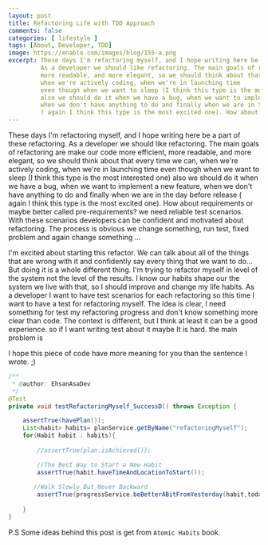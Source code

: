 ```yaml
---
layout: post
title: Refactoring Life with TDD Approach
comments: false
categories: [ lifestyle ]
tags: [About, Developer, TDD]
image: https://enable.com/images/blog/155-a.png
excerpt: These days I'm refactoring myself, and I hope writing here be a part of these refactoring.
         As a developer we should like refactoring. The main goals of refactoring are make our code more efficient, 
         more readable, and more elegant, so we should think about that every time we can, 
         when we're actively coding, when we're in launching time 
         even though when we want to sleep (I think this type is the most interested one) 
         also we should do it when we have a bug, when we want to implement a new feature, 
         when we don't have anything to do and finally when we are in the day before release 
         ( again I think this type is the most excited one). How about requirements or maybe better called pre-requirements?
---
```


These days I'm refactoring myself, and I hope writing here be a part of these refactoring.
As a developer we should like refactoring. The main goals of refactoring are make our code more efficient, 
more readable, and more elegant, so we should think about that every time we can, 
when we're actively coding, when we're in launching time 
even though when we want to sleep (I think this type is the most interested one) 
also we should do it when we have a bug, when we want to implement a new feature, 
when we don't have anything to do and finally when we are in the day before release 
( again I think this type is the most excited one). How about requirements or maybe better called pre-requirements? 
we need reliable test scenarios. With these scenarios developers can be confident and motivated about refactoring. 
The process is obvious we change something, run test, fixed problem and again change something ...
 

I'm excited about starting this refactor. We can talk about all of the things that are wrong with it 
and confidently say every thing that we want to do... But doing it is a whole different thing. I'm trying to refactor 
myself in level of the system not the level of the results. I know our habits shape our the system we live with that, so 
I should improve and change my life habits. 
As a developer I want to have test scenarios for each refactoring so this time I want to have a test for refactoring myself.
The idea is clear, I need something for test my refactoring progress and don't know something more clear than code. 
The context is different, but I think at least it can be a good experience.
so if I want writing test about it maybe It is hard. the main problem is 

I hope this piece of code have more meaning for you than the sentence I wrote. ;)

```java
/**
 * @author: EhsanAsaDev
 */
@Test
private void testRefactoringMyself_SuccessD() throws Exception {

	assertTrue(havePlan());
	List<habit> habits= planService.getByName("refactoringMyself");
	for(Habit habit : habits){
	
		//assertTrue(plan.isAchieved());

        //The Best Way to Start a New Habit
        assertTrue(habit.haveTimeAndLocationToStart());
		
       //Walk Slowly But Never Backward
		assertTrue(progressService.beBetterABitFromYesterday(habit,today));
		
	}
}
```

P.S Some ideas behind this post is get from `Atomic Habits` book.





